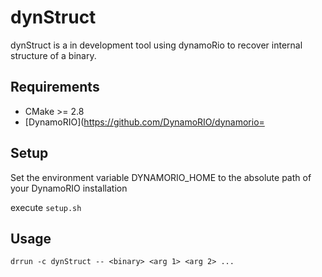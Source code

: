 # dynStruct
dynStruct is a in development tool using dynamoRio to recover internal
structure of a binary.

## Requirements
* CMake >= 2.8
* [DynamoRIO](https://github.com/DynamoRIO/dynamorio=

## Setup
Set the environment variable DYNAMORIO_HOME to the absolute path of your
DynamoRIO installation

execute `setup.sh`

## Usage
`drrun -c dynStruct -- <binary> <arg 1> <arg 2> ...`

